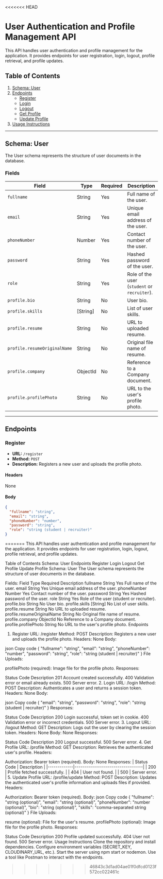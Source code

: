 <<<<<<< HEAD
# User Authentication and Profile Management API

This API handles user authentication and profile management for the application. It provides endpoints for user registration, login, logout, profile retrieval, and profile updates.

## Table of Contents

1. [Schema: User](#schema-user)
2. [Endpoints](#endpoints)
   - [Register](#register)
   - [Login](#login)
   - [Logout](#logout)
   - [Get Profile](#get-profile)
   - [Update Profile](#update-profile)
3. [Usage Instructions](#usage-instructions)

---

## Schema: User

The User schema represents the structure of user documents in the database.

### Fields

| Field                        | Type     | Required | Description                                  |
| ---------------------------- | -------- | -------- | -------------------------------------------- |
| `fullname`                   | String   | Yes      | Full name of the user.                       |
| `email`                      | String   | Yes      | Unique email address of the user.            |
| `phoneNumber`                | Number   | Yes      | Contact number of the user.                  |
| `password`                   | String   | Yes      | Hashed password of the user.                 |
| `role`                       | String   | Yes      | Role of the user (`student` or `recruiter`). |
| `profile.bio`                | String   | No       | User bio.                                    |
| `profile.skills`             | [String] | No       | List of user skills.                         |
| `profile.resume`             | String   | No       | URL to uploaded resume.                      |
| `profile.resumeOriginalName` | String   | No       | Original file name of resume.                |
| `profile.company`            | ObjectId | No       | Reference to a Company document.             |
| `profile.profilePhoto`       | String   | No       | URL to the user's profile photo.             |

---

## Endpoints

### Register

- **URL:** `/register`
- **Method:** `POST`
- **Description:** Registers a new user and uploads the profile photo.

#### Headers

None

#### Body

```json
{
  "fullname": "string",
  "email": "string",
  "phoneNumber": "number",
  "password": "string",
  "role": "string (student | recruiter)"
}
```
=======
This API handles user authentication and profile management for the application. It provides endpoints for user registration, login, logout, profile retrieval, and profile updates.

Table of Contents
Schema: User
Endpoints
Register
Login
Logout
Get Profile
Update Profile
Schema: User
The User schema represents the structure of user documents in the database.

Fields:
Field Type Required Description
fullname String Yes Full name of the user.
email String Yes Unique email address of the user.
phoneNumber Number Yes Contact number of the user.
password String Yes Hashed password of the user.
role String Yes Role of the user (student or recruiter).
profile.bio String No User bio.
profile.skills [String] No List of user skills.
profile.resume String No URL to uploaded resume.
profile.resumeOriginalName String No Original file name of resume.
profile.company ObjectId No Reference to a Company document.
profile.profilePhoto String No URL to the user's profile photo.
Endpoints

1. Register
   URL: /register
   Method: POST
   Description: Registers a new user and uploads the profile photo.
   Headers: None
   Body:

json
Copy code
{
"fullname": "string",
"email": "string",
"phoneNumber": "number",
"password": "string",
"role": "string (student | recruiter)"
}
File Uploads:

profilePhoto (required): Image file for the profile photo.
Responses:

Status Code Description
201 Account created successfully.
400 Validation error or email already exists.
500 Server error. 2. Login
URL: /login
Method: POST
Description: Authenticates a user and returns a session token.
Headers: None
Body:

json
Copy code
{
"email": "string",
"password": "string",
"role": "string (student | recruiter)"
}
Responses:

Status Code Description
200 Login successful, token set in cookie.
400 Validation error or incorrect credentials.
500 Server error. 3. Logout
URL: /logout
Method: GET
Description: Logs out the user by clearing the session token.
Headers: None
Body: None
Responses:

Status Code Description
200 Logout successful.
500 Server error. 4. Get Profile
URL: /profile
Method: GET
Description: Retrieves the authenticated user's profile.
Headers:

Authorization: Bearer token (required).
Body: None
Responses: | Status Code | Description | |-------------|-----------------------------------| | 200 | Profile fetched successfully. | | 404 | User not found. | | 500 | Server error. | 5. Update Profile
URL: /profile/update
Method: POST
Description: Updates the authenticated user's profile information and uploads files if provided.
Headers:

Authorization: Bearer token (required).
Body:
json
Copy code
{
"fullname": "string (optional)",
"email": "string (optional)",
"phoneNumber": "number (optional)",
"bio": "string (optional)",
"skills": "comma-separated string (optional)"
}
File Uploads:

resume (optional): File for the user's resume.
profilePhoto (optional): Image file for the profile photo.
Responses:

Status Code Description
200 Profile updated successfully.
404 User not found.
500 Server error.
Usage Instructions
Clone the repository and install dependencies.
Configure environment variables (SECRET_KEY, CLOUDINARY_URL, etc.).
Start the server using npm start or nodemon.
Use a tool like Postman to interact with the endpoints.
>>>>>>> 46843c3d1ad04ae01f0dfcd0123f572cc022461c
